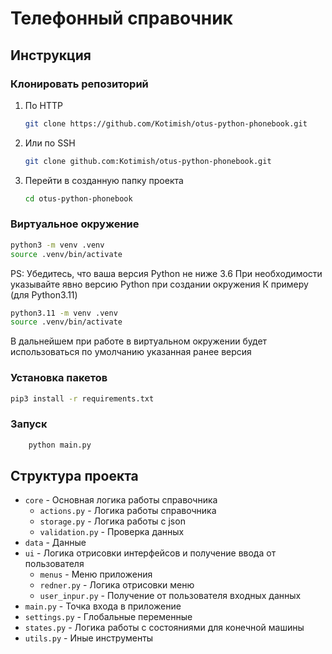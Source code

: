 # Телефонный справочник
## Инструкция 
### Клонировать репозиторий
1. По HTTP
    ```bash
    git clone https://github.com/Kotimish/otus-python-phonebook.git
    ```
2. Или по SSH
    ```bash
    git clone github.com:Kotimish/otus-python-phonebook.git
    ```
3. Перейти в созданную папку проекта
    ```bash
    cd otus-python-phonebook
    ```
### Виртуальное окружение
```bash
python3 -m venv .venv
source .venv/bin/activate
```
PS: Убедитесь, что ваша версия Python не ниже 3.6
При необходимости указывайте явно версию Python при создании окружения
К примеру (для Python3.11)
```bash
python3.11 -m venv .venv
source .venv/bin/activate
```
В дальнейшем при работе в виртуальном окружении будет использоваться по умолчанию указанная ранее версия
### Установка пакетов
```bash
pip3 install -r requirements.txt
```

### Запуск
```bash
    python main.py
```

## Структура проекта
  - `core` - Основная логика работы справочника
    - `actions.py` - Логика работы справочника
    - `storage.py` - Логика работы с json 
    - `validation.py` - Проверка данных 
  - `data` - Данные
  - `ui` - Логика отрисовки интерфейсов и получение ввода от пользователя
    - `menus` - Меню приложения 
    - `redner.py` - Логика отрисовки меню 
    - `user_inpur.py` - Получение от пользователя входных данных 
  - `main.py` - Точка входа в приложение
  - `settings.py` - Глобальные переменные
  - `states.py` - Логика работы с состояниями для конечной машины
  - `utils.py` - Иные инструменты

